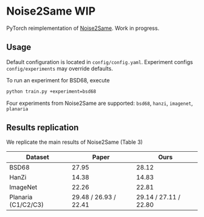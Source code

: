 # Noise2Same WIP

PyTorch reimplementation of [Noise2Same](https://github.com/divelab/Noise2Same).
Work in progress.

## Usage

Default configuration is located in `config/config.yaml`. 
Experiment configs `config/experiments` may override defaults.

To run an experiment for BSD68, execute
```bash
python train.py +experiment=bsd68
```
Four experiments from Noise2Same are supported: `bsd68`, `hanzi`, `imagenet`, `planaria`


## Results replication

We replicate the main results of Noise2Same (Table 3)

| Dataset             | Paper                 | Ours  |
|---------------------|-----------------------|-------|
| BSD68               | 27.95                 | 28.12 |
| HanZi               | 14.38                 | 14.83 |
| ImageNet            | 22.26                 | 22.81 |
| Planaria (C1/C2/C3) | 29.48 / 26.93 / 22.41 | 29.14 / 27.11 / 22.80   |

